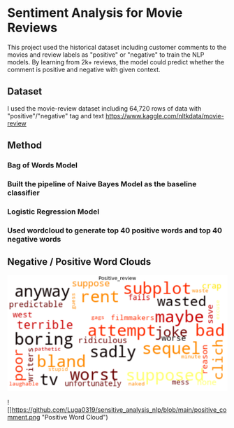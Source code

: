 # Sentiment Analysis for Movie Reviews
This project used the historical dataset including customer comments to the movies and review labels as "positive" or "negative" to train the NLP models. By learning from 2k+ reviews, the model could predict whether the comment is positive and negative with given context. 

## Dataset
I used the movie-review dataset including 64,720 rows of data with "positive"/"negative" tag and text
 https://www.kaggle.com/nltkdata/movie-review
 
## Method
### Bag of Words Model
### Built the pipeline of Naive Bayes Model as the baseline classifier
### Logistic Regression Model 
### Used wordcloud to generate top 40 positive words and top 40 negative words

## Negative / Positive Word Clouds
![](https://github.com/Luga0319/sensitive_analysis_nlp/blob/main/negative_comment.png "Negative Word Cloud")

![]https://github.com/Luga0319/sensitive_analysis_nlp/blob/main/positive_comment.png "Positive Word Cloud")

